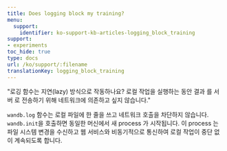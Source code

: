 ```yaml
---
title: Does logging block my training?
menu:
  support:
    identifier: ko-support-kb-articles-logging_block_training
support:
- experiments
toc_hide: true
type: docs
url: /ko/support/:filename
translationKey: logging_block_training
---
```

"로깅 함수는 지연(lazy) 방식으로 작동하나요? 로컬 작업을 실행하는 동안 결과 를 서버 로 전송하기 위해 네트워크에 의존하고 싶지 않습니다."

`wandb.log` 함수는 로컬 파일에 한 줄을 쓰고 네트워크 호출을 차단하지 않습니다. `wandb.init`을 호출하면 동일한 머신에서 새 process 가 시작됩니다. 이 process 는 파일 시스템 변경을 수신하고 웹 서비스와 비동기적으로 통신하여 로컬 작업이 중단 없이 계속되도록 합니다.
